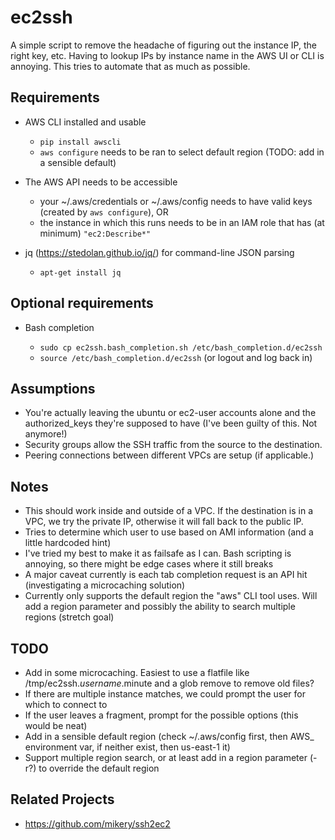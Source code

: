 # ec2ssh

A simple script to remove the headache of figuring out the instance IP, the right key, etc. Having to lookup IPs by instance name in the AWS UI or CLI is annoying. This tries to automate that as much as possible.

## Requirements

* AWS CLI installed and usable

    * `pip install awscli`
    * `aws configure` needs to be ran to select default region (TODO: add in a sensible default)

* The AWS API needs to be accessible

    * your ~/.aws/credentials or ~/.aws/config needs to have valid keys (created by `aws configure`), OR
    * the instance in which this runs needs to be in an IAM role that has (at minimum) `"ec2:Describe*"`

* jq (https://stedolan.github.io/jq/) for command-line JSON parsing

    * `apt-get install jq`

## Optional requirements

* Bash completion

     * `sudo cp ec2ssh.bash_completion.sh /etc/bash_completion.d/ec2ssh`
     * `source /etc/bash_completion.d/ec2ssh` (or logout and log back in)

## Assumptions

* You're actually leaving the ubuntu or ec2-user accounts alone and the authorized_keys they're supposed to have (I've been guilty of this. Not anymore!)
* Security groups allow the SSH traffic from the source to the destination.
* Peering connections between different VPCs are setup (if applicable.)

## Notes

* This should work inside and outside of a VPC. If the destination is in a VPC, we try the private IP, otherwise it will fall back to the public IP.
* Tries to determine which user to use based on AMI information (and a little hardcoded hint)
* I've tried my best to make it as failsafe as I can. Bash scripting is annoying, so there might be edge cases where it still breaks
* A major caveat currently is each tab completion request is an API hit (investigating a microcaching solution)
* Currently only supports the default region the "aws" CLI tool uses. Will add a region parameter and possibly the ability to search multiple regions (stretch goal)

## TODO

* Add in some microcaching. Easiest to use a flatfile like /tmp/ec2ssh.$username.$minute and a glob remove to remove old files?
* If there are multiple instance matches, we could prompt the user for which to connect to
* If the user leaves a fragment, prompt for the possible options (this would be neat)
* Add in a sensible default region (check ~/.aws/config first, then AWS_ environment var, if neither exist, then us-east-1 it)
* Support multiple region search, or at least add in a region parameter (-r?) to override the default region

## Related Projects

* https://github.com/mikery/ssh2ec2
